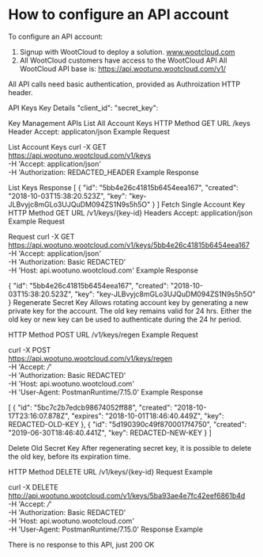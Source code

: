 # How to configure an API account
To configure an API account:

1. Signup with WootCloud to deploy a solution.
www.wootcloud.com
2. All WootCloud customers have access to the WootCloud API
All WootCloud API base is:  https://api.wootuno.wootcloud.com/v1/

All API calls need basic authentication, provided as Authroization HTTP header.

API Keys
Key Details
"client_id": <client-key-here>
"secret_key": <client-secret-key>


Key Management APIs
List All Account Keys
HTTP Method	GET
URL	/keys
Header	Accept: applicaton/json
Example Request

List Account Keys
curl -X GET \
  https://api.wootuno.wootcloud.com/v1/keys \
  -H 'Accept: application/json' \
  -H 'Authorization: REDACTED_HEADER
Example Response

List Keys Response
[
    {
        "id": "5bb4e26c41815b6454eea167",
        "created": "2018-10-03T15:38:20.523Z",
        "key": "key-JLBvyjc8mGLo3UJQuDM094ZS1N9s5h5O"
    }
]
Fetch Single Account Key
HTTP Method	GET
URL	/v1/keys/{key-id}
Headers	Accept: application/json
Example Request

Request
curl -X GET \
  https://api.wootuno.wootcloud.com/v1/keys/5bb4e26c41815b6454eea167 \
  -H 'Accept: application/json' \
  -H 'Authorization: Basic REDACTED' \
  -H 'Host: api.wootuno.wootcloud.com'
Example Response

{
    "id": "5bb4e26c41815b6454eea167",
    "created": "2018-10-03T15:38:20.523Z",
    "key": "key-JLBvyjc8mGLo3UJQuDM094ZS1N9s5h5O"
}
Regenerate Secret Key
Allows rotating account key by generating a new private key for the account. The old key remains valid for 24 hrs. Either the old key or new key can be used to authenticate during the 24 hr period.

HTTP Method	POST
URL	/v1/keys/regen
Example Request

curl -X POST \
  https://api.wootuno.wootcloud.com/v1/keys/regen \
  -H 'Accept: */*' \
  -H 'Authorization: Basic REDACTED' \
  -H 'Host: api.wootuno.wootcloud.com' \
  -H 'User-Agent: PostmanRuntime/7.15.0'
Example Response

[
    {
        "id": "5bc7c2b7edcb98674052ff88",
        "created": "2018-10-17T23:16:07.878Z",
        "expires": "2018-10-01T18:46:40.449Z",
        "key": REDACTED-OLD-KEY
    },
    {
        "id": "5d190390c49f8700017f4750",
        "created": "2019-06-30T18:46:40.441Z",
        "key": REDACTED-NEW-KEY
    }
]


Delete Old Secret Key
After regenerating secret key, it is possible to delete the old key, before its expiration time.

HTTP Method	DELETE
URL	/v1/keys/{key-id}
Request Example

curl -X DELETE \
  http://api.wootuno.wootcloud.com/v1/keys/5ba93ae4e7fc42eef6861b4d \
  -H 'Accept: */*' \
  -H 'Authorization: Basic REDACTED' \
  -H 'Host: api.wootuno.wootcloud.com' \
  -H 'User-Agent: PostmanRuntime/7.15.0'
Response Example

There is no response to this API, just 200 OK
